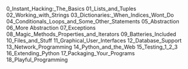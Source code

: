 0_Instant_Hacking:_The_Basics
01_Lists_and_Tuples 
02_Working_with_Strings
03_Dictionaries:_When_Indices_Wont_Do
04_Conditionals_Loops_and_Some_Other_Statements 
05_Abstraction
06_More Abstraction
07_Exceptions
08_Magic_Methods_Properties_and_Iterators
09_Batteries_Included
10_Files_and_Stuff
11_Graphical_User_Interfaces
12_Database_Support
13_Network_Programming
14_Python_and_the_Web
15_Testing_1_2_3
16_Extending_Python
17_Packaging_Your_Programs 
18_Playful_Programming
